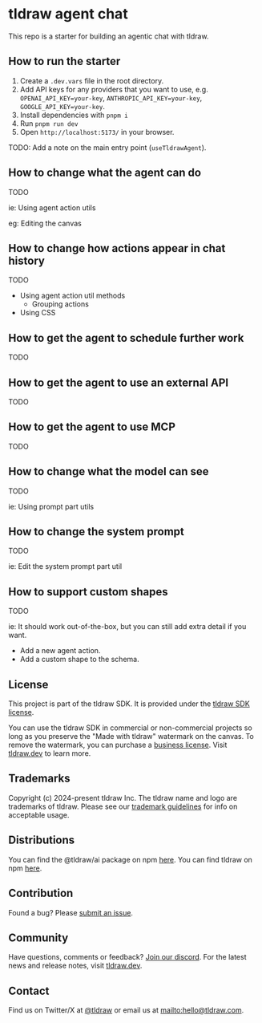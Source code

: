 # tldraw agent chat

This repo is a starter for building an agentic chat with tldraw.

## How to run the starter

1. Create a `.dev.vars` file in the root directory.
2. Add API keys for any providers that you want to use, e.g. `OPENAI_API_KEY=your-key`, `ANTHROPIC_API_KEY=your-key`, `GOOGLE_API_KEY=your-key`.
3. Install dependencies with `pnpm i`
4. Run `pnpm run dev`
5. Open `http://localhost:5173/` in your browser.

TODO: Add a note on the main entry point (`useTldrawAgent`).

## How to change what the agent can do

TODO

ie: Using agent action utils

eg: Editing the canvas

## How to change how actions appear in chat history

TODO

- Using agent action util methods
  - Grouping actions
- Using CSS

## How to get the agent to schedule further work

TODO

## How to get the agent to use an external API

TODO

## How to get the agent to use MCP

TODO

## How to change what the model can see

TODO

ie: Using prompt part utils

## How to change the system prompt

TODO

ie: Edit the system prompt part util

## How to support custom shapes

TODO

ie: It should work out-of-the-box, but you can still add extra detail if you want.

- Add a new agent action.
- Add a custom shape to the schema.

## License

This project is part of the tldraw SDK. It is provided under the [tldraw SDK license](https://github.com/tldraw/tldraw/blob/main/LICENSE.md).

You can use the tldraw SDK in commercial or non-commercial projects so long as you preserve the "Made with tldraw" watermark on the canvas. To remove the watermark, you can purchase a [business license](https://tldraw.dev#pricing). Visit [tldraw.dev](https://tldraw.dev) to learn more.

## Trademarks

Copyright (c) 2024-present tldraw Inc. The tldraw name and logo are trademarks of tldraw. Please see our [trademark guidelines](https://github.com/tldraw/tldraw/blob/main/TRADEMARKS.md) for info on acceptable usage.

## Distributions

You can find the @tldraw/ai package on npm [here](https://www.npmjs.com/package/@tldraw/ai?activeTab=versions). You can find tldraw on npm [here](https://www.npmjs.com/package/@tldraw/tldraw?activeTab=versions).

## Contribution

Found a bug? Please [submit an issue](https://github.com/tldraw/tldraw/issues/new).

## Community

Have questions, comments or feedback? [Join our discord](https://discord.gg/rhsyWMUJxd). For the latest news and release notes, visit [tldraw.dev](https://tldraw.dev).

## Contact

Find us on Twitter/X at [@tldraw](https://twitter.com/tldraw) or email us at [mailto:hello@tldraw.com](hello@tldraw.com).
